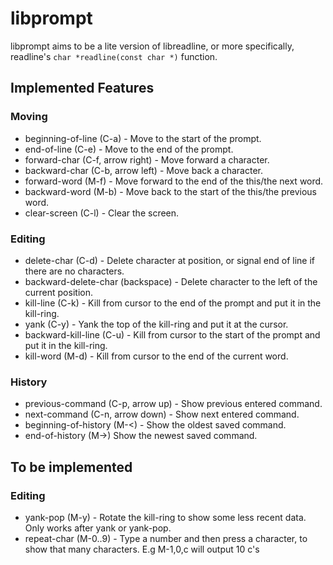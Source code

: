 libprompt
=========
libprompt aims to be a lite version of libreadline, or more specifically, readline's `char *readline(const char *)` function.

## Implemented Features
### Moving
* beginning-of-line (C-a) - Move to the start of the prompt.
* end-of-line (C-e) - Move to the end of the prompt.
* forward-char (C-f, arrow right) - Move forward a character.
* backward-char (C-b, arrow left) - Move back a character.
* forward-word (M-f) - Move forward to the end of the this/the next word.
* backward-word (M-b) - Move back to the start of the this/the previous word.
* clear-screen (C-l) - Clear the screen.

### Editing
* delete-char (C-d) - Delete character at position, or signal end of line if there are no characters.
* backward-delete-char (backspace) - Delete character to the left of the current position.
* kill-line (C-k) - Kill from cursor to the end of the prompt and put it in the kill-ring.
* yank (C-y) - Yank the top of the kill-ring and put it at the cursor.
* backward-kill-line (C-u) - Kill from cursor to the start of the prompt and put it in the kill-ring.
* kill-word (M-d) - Kill from cursor to the end of the current word.

### History
* previous-command (C-p, arrow up) - Show previous entered command.
* next-command (C-n, arrow down) - Show next entered command.
* beginning-of-history (M-<) - Show the oldest saved command.
* end-of-history (M->) Show the newest saved command.

## To be implemented
### Editing
* yank-pop (M-y) - Rotate the kill-ring to show some less recent data. Only works after yank or yank-pop.
* repeat-char (M-0..9) - Type a number and then press a character, to show that many characters. E.g M-1,0,c will output 10 c's
